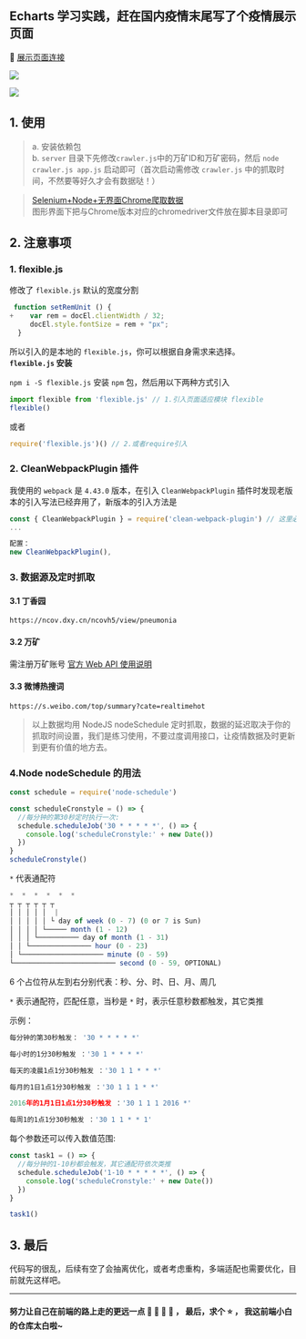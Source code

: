 ## Echarts 学习实践，赶在国内疫情末尾写了个疫情展示页面
:link: [ 展示页面连接 ](http://www.dodolo.top/covid/)

![](https://tva1.sinaimg.cn/large/007S8ZIlly1geqw7nzb2yj30xc0hfju5.jpg)

![](https://tva1.sinaimg.cn/large/007S8ZIlly1geqw7npy4ij30xc0hcq60.jpg)

## 1. 使用

> a. 安装依赖包  
> b. `server` 目录下先修改`crawler.js`中的万矿ID和万矿密码，然后 `node crawler.js app.js` 启动即可（首次启动需修改 `crawler.js` 中的抓取时间，不然要等好久才会有数据哒！）   

> [Selenium+Node+无界面Chrome爬取数据](http://www.dodolo.top/pages/server/centos/)   
> 图形界面下把与Chrome版本对应的chromedriver文件放在脚本目录即可
   
   
## 2. 注意事项

### 1. flexible.js

修改了 `flexible.js` 默认的宽度分割

```js
 function setRemUnit () {
+    var rem = docEl.clientWidth / 32;
     docEl.style.fontSize = rem + "px";
  }
```

所以引入的是本地的 `flexible.js`，你可以根据自身需求来选择。  
**`flexible.js` 安装**

`npm i -S flexible.js` 安装 `npm` 包，然后用以下两种方式引入

```js
import flexible from 'flexible.js' // 1.引入页面适应模块 flexible
flexible()
```

或者

```js
require('flexible.js')() // 2.或者require引入
```

### 2. CleanWebpackPlugin 插件

我使用的 `webpack` 是 `4.43.0` 版本，在引入 `CleanWebpackPlugin` 插件时发现老版本的引入写法已经弃用了，新版本的引入方法是

```js
const { CleanWebpackPlugin } = require('clean-webpack-plugin') // 这里必须这样引入，不然会报错，原写法改了
...

配置：
new CleanWebpackPlugin(),
```

### 3. 数据源及定时抓取

#### 3.1 丁香园

`https://ncov.dxy.cn/ncovh5/view/pneumonia`

#### 3.2 万矿

需注册万矿账号
[官方 Web API 使用说明](https://www.windquant.com/qntcloud/help/id-fdc2e335-7f50-4b63-b79c-07a2582cf15c)

#### 3.3 微博热搜词

`https://s.weibo.com/top/summary?cate=realtimehot`

> 以上数据均用 NodeJS nodeSchedule 定时抓取，数据的延迟取决于你的抓取时间设置，我们是练习使用，不要过度调用接口，让疫情数据及时更新到更有价值的地方去。

### 4.Node nodeSchedule 的用法

```js
const schedule = require('node-schedule')

const scheduleCronstyle = () => {
  //每分钟的第30秒定时执行一次:
  schedule.scheduleJob('30 * * * * *', () => {
    console.log('scheduleCronstyle:' + new Date())
  })
}
scheduleCronstyle()
```

`*` 代表通配符

```js
*  *  *  *  *  *
┬ ┬ ┬ ┬ ┬ ┬
│ │ │ │ │  |
│ │ │ │ │ └ day of week (0 - 7) (0 or 7 is Sun)
│ │ │ │ └───── month (1 - 12)
│ │ │ └────────── day of month (1 - 31)
│ │ └─────────────── hour (0 - 23)
│ └──────────────────── minute (0 - 59)
└───────────────────────── second (0 - 59, OPTIONAL)
```

6 个占位符从左到右分别代表：秒、分、时、日、月、周几

`*` 表示通配符，匹配任意，当秒是 `*` 时，表示任意秒数都触发，其它类推

示例：

```js
每分钟的第30秒触发： '30 * * * * *'

每小时的1分30秒触发 ：'30 1 * * * *'

每天的凌晨1点1分30秒触发 ：'30 1 1 * * *'

每月的1日1点1分30秒触发 ：'30 1 1 1 * *'

2016年的1月1日1点1分30秒触发 ：'30 1 1 1 2016 *'

每周1的1点1分30秒触发 ：'30 1 1 * * 1'
```

每个参数还可以传入数值范围:

```js
const task1 = () => {
  //每分钟的1-10秒都会触发，其它通配符依次类推
  schedule.scheduleJob('1-10 * * * * *', () => {
    console.log('scheduleCronstyle:' + new Date())
  })
}

task1()
```

## 3. 最后

代码写的很乱，后续有空了会抽离优化，或者考虑重构，多端适配也需要优化，目前就先这样吧。

<hr>

#### 努力让自己在前端的路上走的更远一点 :tada: :tada: :tada: :100: ， 最后，求个 :star: ， 我这前端小白的仓库太白啦~
